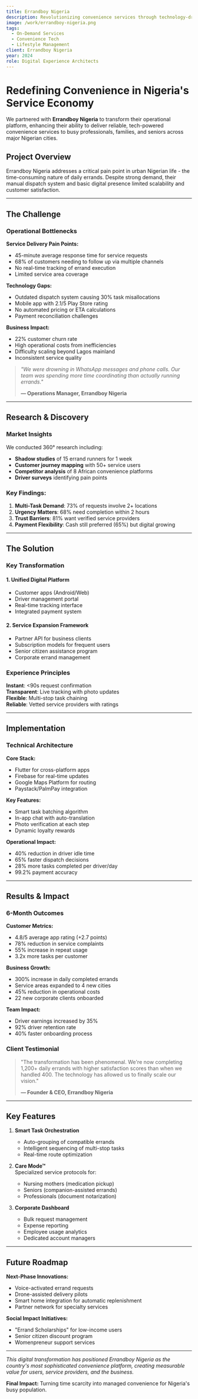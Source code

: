 ```yaml
---
title: Errandboy Nigeria
description: Revolutionizing convenience services through technology-driven errand solutions for busy Nigerians.
image: /work/errandboy-nigeria.png
tags:
  - On-Demand Services
  - Convenience Tech
  - Lifestyle Management
client: Errandboy Nigeria
year: 2024
role: Digital Experience Architects
---
```


# Redefining Convenience in Nigeria's Service Economy

We partnered with **Errandboy Nigeria** to transform their operational platform, enhancing their ability to deliver reliable, tech-powered convenience services to busy professionals, families, and seniors across major Nigerian cities.

## Project Overview

Errandboy Nigeria addresses a critical pain point in urban Nigerian life - the time-consuming nature of daily errands. Despite strong demand, their manual dispatch system and basic digital presence limited scalability and customer satisfaction.

---

## The Challenge

### Operational Bottlenecks

**Service Delivery Pain Points:**

- 45-minute average response time for service requests
- 68% of customers needing to follow up via multiple channels
- No real-time tracking of errand execution
- Limited service area coverage

**Technology Gaps:**

- Outdated dispatch system causing 30% task misallocations
- Mobile app with 2.1/5 Play Store rating
- No automated pricing or ETA calculations
- Payment reconciliation challenges

**Business Impact:**

- 22% customer churn rate
- High operational costs from inefficiencies
- Difficulty scaling beyond Lagos mainland
- Inconsistent service quality

> _"We were drowning in WhatsApp messages and phone calls. Our team was spending more time coordinating than actually running errands."_
>
> **— Operations Manager, Errandboy Nigeria**

---

## Research & Discovery

### Market Insights

We conducted 360° research including:

- **Shadow studies** of 15 errand runners for 1 week
- **Customer journey mapping** with 50+ service users
- **Competitor analysis** of 8 African convenience platforms
- **Driver surveys** identifying pain points

### Key Findings:

1. **Multi-Task Demand**: 73% of requests involve 2+ locations
2. **Urgency Matters**: 68% need completion within 2 hours
3. **Trust Barriers**: 81% want verified service providers
4. **Payment Flexibility**: Cash still preferred (65%) but digital growing

---

## The Solution

### Key Transformation

#### 1. **Unified Digital Platform**

- Customer apps (Android/Web)
- Driver management portal
- Real-time tracking interface
- Integrated payment system

#### 2. **Service Expansion Framework**

- Partner API for business clients
- Subscription models for frequent users
- Senior citizen assistance program
- Corporate errand management

### Experience Principles

**Instant**: <90s request confirmation  
**Transparent**: Live tracking with photo updates  
**Flexible**: Multi-stop task chaining  
**Reliable**: Vetted service providers with ratings

---

## Implementation

### Technical Architecture

**Core Stack:**

- Flutter for cross-platform apps
- Firebase for real-time updates
- Google Maps Platform for routing
- Paystack/PalmPay integration

**Key Features:**

- Smart task batching algorithm
- In-app chat with auto-translation
- Photo verification at each step
- Dynamic loyalty rewards

**Operational Impact:**

- 40% reduction in driver idle time
- 65% faster dispatch decisions
- 28% more tasks completed per driver/day
- 99.2% payment accuracy

---

## Results & Impact

### 6-Month Outcomes

**Customer Metrics:**

- 4.8/5 average app rating (+2.7 points)
- 78% reduction in service complaints
- 55% increase in repeat usage
- 3.2x more tasks per customer

**Business Growth:**

- 300% increase in daily completed errands
- Service areas expanded to 4 new cities
- 45% reduction in operational costs
- 22 new corporate clients onboarded

**Team Impact:**

- Driver earnings increased by 35%
- 92% driver retention rate
- 40% faster onboarding process

### Client Testimonial

> "The transformation has been phenomenal. We're now completing 1,200+ daily errands with higher satisfaction scores than when we handled 400. The technology has allowed us to finally scale our vision."
>
> **— Founder & CEO, Errandboy Nigeria**

---

## Key Features

1. **Smart Task Orchestration**

   - Auto-grouping of compatible errands
   - Intelligent sequencing of multi-stop tasks
   - Real-time route optimization

2. **Care Mode™**  
   Specialized service protocols for:

   - Nursing mothers (medication pickup)
   - Seniors (companion-assisted errands)
   - Professionals (document notarization)

3. **Corporate Dashboard**
   - Bulk request management
   - Expense reporting
   - Employee usage analytics
   - Dedicated account managers

---

## Future Roadmap

**Next-Phase Innovations:**

- Voice-activated errand requests
- Drone-assisted delivery pilots
- Smart home integration for automatic replenishment
- Partner network for specialty services

**Social Impact Initiatives:**

- "Errand Scholarships" for low-income users
- Senior citizen discount program
- Womenpreneur support services

---

_This digital transformation has positioned Errandboy Nigeria as the country's most sophisticated convenience platform, creating measurable value for users, service providers, and the business._

**Final Impact:** Turning time scarcity into managed convenience for Nigeria's busy population.
